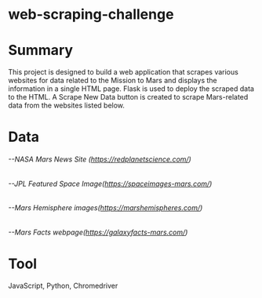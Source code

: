 # web-scraping-challenge

# Summary
This project is designed to build a web application that scrapes various websites for data related to the Mission to Mars and displays the information in a single HTML page. Flask is used to deploy the scraped data to the HTML. A Scrape New Data button is created to scrape Mars-related data from the websites listed below.

# Data
###### --NASA Mars News Site (https://redplanetscience.com/)
###### --JPL Featured Space Image(https://spaceimages-mars.com/)
###### --Mars Hemisphere images(https://marshemispheres.com/)
###### --Mars Facts webpage(https://galaxyfacts-mars.com/)

# Tool
JavaScript, Python, Chromedriver


